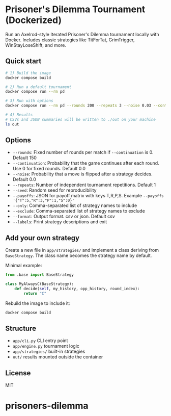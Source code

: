 # Prisoner's Dilemma Tournament (Dockerized)

Run an Axelrod-style Iterated Prisoner's Dilemma tournament locally with Docker.
Includes classic strategies like TitForTat, GrimTrigger, WinStayLoseShift, and more.

## Quick start

```bash
# 1) Build the image
docker compose build

# 2) Run a default tournament
docker compose run --rm pd

# 3) Run with options
docker compose run --rm pd --rounds 200 --repeats 3 --noise 0.03 --continuation 0.0 --seed 123

# 4) Results
# CSVs and JSON summaries will be written to ./out on your machine
ls out
```

## Options

- `--rounds`: Fixed number of rounds per match if `--continuation` is 0. Default 150
- `--continuation`: Probability that the game continues after each round. Use 0 for fixed rounds. Default 0.0
- `--noise`: Probability that a move is flipped after a strategy decides. Default 0.0
- `--repeats`: Number of independent tournament repetitions. Default 1
- `--seed`: Random seed for reproducibility
- `--payoffs`: JSON for payoff matrix with keys T,R,P,S. Example `--payoffs '{"T":5,"R":3,"P":1,"S":0}'`
- `--only`: Comma-separated list of strategy names to include
- `--exclude`: Comma-separated list of strategy names to exclude
- `--format`: Output format. csv or json. Default csv
- `--labels`: Print strategy descriptions and exit

## Add your own strategy

Create a new file in `app/strategies/` and implement a class deriving from `BaseStrategy`.
The class name becomes the strategy name by default.

Minimal example:

```python
from .base import BaseStrategy

class MyAlwaysC(BaseStrategy):
    def decide(self, my_history, opp_history, round_index):
        return "C"
```

Rebuild the image to include it:

```bash
docker compose build
```

## Structure

- `app/cli.py` CLI entry point
- `app/engine.py` tournament logic
- `app/strategies/` built-in strategies
- `out/` results mounted outside the container

## License

MIT
# prisoners-dilemma
